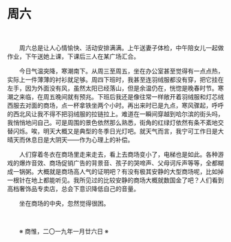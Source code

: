 # 周六

&emsp;&emsp;

&emsp;&emsp;周六总是让人心情愉快、活动安排满满。上午送妻子体检，中午陪女儿一起做作业，下午送她上课，下课后三人在某广场汇合。

&emsp;&emsp;今日气温突降，寒潮南下。从周三至周五，坐在办公室甚至觉得有一点点热，实际上一件薄薄的衬衫就足够。周四下班时，我甚至连羽绒服都没有穿，把它挂在左手，因为外面没有风，虽然太阳已经落山，但是余温仍在，恍惚是晚春时节。寒潮之来临，在周五晚间就有预兆。下班后我还是像往常一样敞开着羽绒服和灯芯绒西服去对面的商场，点一杯拿铁坐两个小时。再出来时已是九点，寒风骤起，呼呼的西北风让我不得不把羽绒服的拉链拉上。难道在一瞬间穿越到哈尔滨的街头吗，我悄悄地问自己。可是周围的景色依然那么熟悉，街角的红绿灯依然有条不紊地交替闪烁。唉，明天大概又是典型的冬季日光灯吧。就天气而言，我宁可工作日是大晴天而休息日是大阴天——作为心理上的补偿。

&emsp;&emsp;人们穿着冬衣在商场里走来走去，看上去商场变小了，电梯也是如此。各种游戏的爆炸音效、商场促销广告的背景音、孩子的哭啼声、父母诃斥声等等，全都糊成一锅粥。大概就是商场高人气的证明吧？有没有极其安静的大型商场呢，比如掉一根针在地上都能听见。我所见过的比较安静的商场大概就数国金了吧？人们看到高档奢饰品专卖店，总会下意识降低自己的音量。

&emsp;&emsp;坐在商场的中央，忽然觉得很困。

&emsp;&emsp;

&emsp;&emsp;※ 商惟，二〇一九年一月廿六日 ※